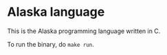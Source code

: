 # Alaska language

This is the Alaska programming language written in C.

To run the binary, do `make run`.
